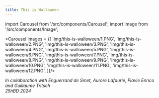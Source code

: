 ```yaml
---
title: This is Walloween
---
```


import Carousel from '/src/components/Carousel';
import Image from '/src/components/Image';

<Carousel images = {[
'img/this-is-walloween/1.PNG',
'img/this-is-walloween/2.PNG',
'img/this-is-walloween/3.PNG',
'img/this-is-walloween/4.PNG',
'img/this-is-walloween/5.PNG',
'img/this-is-walloween/6.PNG',
'img/this-is-walloween/7.PNG',
'img/this-is-walloween/8.PNG',
'img/this-is-walloween/9.PNG',
'img/this-is-walloween/10.PNG',
'img/this-is-walloween/11.PNG',
'img/this-is-walloween/12.PNG',
]}/>

_In collaboration with Enguerrand de Smet, Aurore Lafaurie, Flavie Enrico and Guillaume Tritsch_<br/>
_25hBD 2024_
